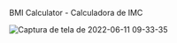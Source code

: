 BMI Calculator - Calculadora de IMC

![Captura de tela de 2022-06-11 09-33-35](https://user-images.githubusercontent.com/76595905/173188267-4c0fbe4e-4eb0-47a8-bc3d-acbef29cb902.png)
